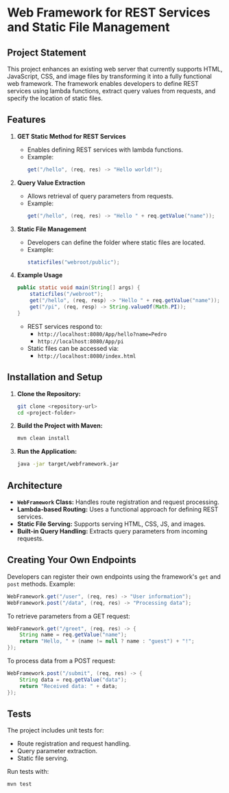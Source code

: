 # Web Framework for REST Services and Static File Management

## Project Statement
This project enhances an existing web server that currently supports HTML, JavaScript, CSS, and image files by transforming it into a fully functional web framework. The framework enables developers to define REST services using lambda functions, extract query values from requests, and specify the location of static files.

## Features
1. **GET Static Method for REST Services**
    - Enables defining REST services with lambda functions.
    - Example:
      ```java
      get("/hello", (req, res) -> "Hello world!");
      ```

2. **Query Value Extraction**
    - Allows retrieval of query parameters from requests.
    - Example:
      ```java
      get("/hello", (req, res) -> "Hello " + req.getValue("name"));
      ```

3. **Static File Management**
    - Developers can define the folder where static files are located.
    - Example:
      ```java
      staticfiles("webroot/public");
      ```

4. **Example Usage**
    ```java
    public static void main(String[] args) {
        staticfiles("/webroot");
        get("/hello", (req, resp) -> "Hello " + req.getValue("name"));
        get("/pi", (req, resp) -> String.valueOf(Math.PI));
    }
    ```
    - REST services respond to:
      - `http://localhost:8080/App/hello?name=Pedro`
      - `http://localhost:8080/App/pi`
    - Static files can be accessed via:
      - `http://localhost:8080/index.html`

## Installation and Setup
1. **Clone the Repository:**
   ```sh
   git clone <repository-url>
   cd <project-folder>
   ```
2. **Build the Project with Maven:**
   ```sh
   mvn clean install
   ```
3. **Run the Application:**
   ```sh
   java -jar target/webframework.jar
   ```

## Architecture
- **`WebFramework` Class:** Handles route registration and request processing.
- **Lambda-based Routing:** Uses a functional approach for defining REST services.
- **Static File Serving:** Supports serving HTML, CSS, JS, and images.
- **Built-in Query Handling:** Extracts query parameters from incoming requests.

## Creating Your Own Endpoints

Developers can register their own endpoints using the framework's `get` and `post` methods. Example:

```java
WebFramework.get("/user", (req, res) -> "User information");
WebFramework.post("/data", (req, res) -> "Processing data");
```

To retrieve parameters from a GET request:

```java
WebFramework.get("/greet", (req, res) -> {
    String name = req.getValue("name");
    return "Hello, " + (name != null ? name : "guest") + "!";
});
```

To process data from a POST request:

```java
WebFramework.post("/submit", (req, res) -> {
    String data = req.getValue("data");
    return "Received data: " + data;
});
```

## Tests
The project includes unit tests for:
- Route registration and request handling.
- Query parameter extraction.
- Static file serving.

Run tests with:
```sh
mvn test
```
